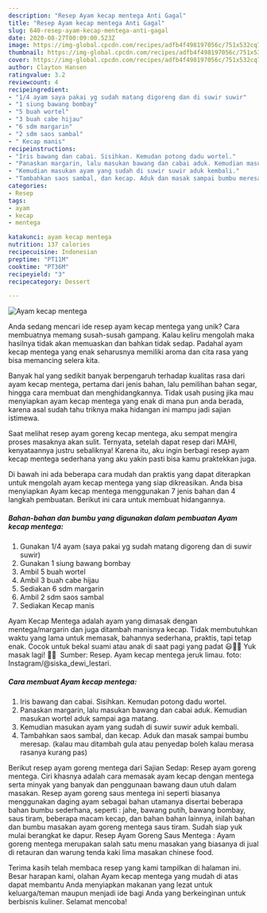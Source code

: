 ```yaml
---
description: "Resep Ayam kecap mentega Anti Gagal"
title: "Resep Ayam kecap mentega Anti Gagal"
slug: 640-resep-ayam-kecap-mentega-anti-gagal
date: 2020-08-27T00:09:00.523Z
image: https://img-global.cpcdn.com/recipes/adfb4f498197056c/751x532cq70/ayam-kecap-mentega-foto-resep-utama.jpg
thumbnail: https://img-global.cpcdn.com/recipes/adfb4f498197056c/751x532cq70/ayam-kecap-mentega-foto-resep-utama.jpg
cover: https://img-global.cpcdn.com/recipes/adfb4f498197056c/751x532cq70/ayam-kecap-mentega-foto-resep-utama.jpg
author: Clayton Hansen
ratingvalue: 3.2
reviewcount: 4
recipeingredient:
- "1/4 ayam saya pakai yg sudah matang digoreng dan di suwir suwir"
- "1 siung bawang bombay"
- "5 buah wortel"
- "3 buah cabe hijau"
- "6 sdm margarin"
- "2 sdm saos sambal"
- " Kecap manis"
recipeinstructions:
- "Iris bawang dan cabai. Sisihkan. Kemudan potong dadu wortel."
- "Panaskan margarin, lalu masukan bawang dan cabai aduk. Kemudian masukan wortel aduk sampai aga matang."
- "Kemudian masukan ayam yang sudah di suwir suwir aduk kembali."
- "Tambahkan saos sambal, dan kecap. Aduk dan masak sampai bumbu meresap. (kalau mau ditambah gula atau penyedap boleh kalau merasa rasanya kurang pas)"
categories:
- Resep
tags:
- ayam
- kecap
- mentega

katakunci: ayam kecap mentega 
nutrition: 137 calories
recipecuisine: Indonesian
preptime: "PT11M"
cooktime: "PT36M"
recipeyield: "3"
recipecategory: Dessert

---
```



![Ayam kecap mentega](https://img-global.cpcdn.com/recipes/adfb4f498197056c/751x532cq70/ayam-kecap-mentega-foto-resep-utama.jpg)

Anda sedang mencari ide resep ayam kecap mentega yang unik? Cara membuatnya memang susah-susah gampang. Kalau keliru mengolah maka hasilnya tidak akan memuaskan dan bahkan tidak sedap. Padahal ayam kecap mentega yang enak seharusnya memiliki aroma dan cita rasa yang bisa memancing selera kita.

Banyak hal yang sedikit banyak berpengaruh terhadap kualitas rasa dari ayam kecap mentega, pertama dari jenis bahan, lalu pemilihan bahan segar, hingga cara membuat dan menghidangkannya. Tidak usah pusing jika mau menyiapkan ayam kecap mentega yang enak di mana pun anda berada, karena asal sudah tahu triknya maka hidangan ini mampu jadi sajian istimewa.

Saat melihat resep ayam goreng kecap mentega, aku sempat mengira proses masaknya akan sulit. Ternyata, setelah dapat resep dari MAHI, kenyataannya justru sebaliknya! Karena itu, aku ingin berbagi resep ayam kecap mentega sederhana yang aku yakin pasti bisa kamu praktekkan juga.


Di bawah ini ada beberapa cara mudah dan praktis yang dapat diterapkan untuk mengolah ayam kecap mentega yang siap dikreasikan. Anda bisa menyiapkan Ayam kecap mentega menggunakan 7 jenis bahan dan 4 langkah pembuatan. Berikut ini cara untuk membuat hidangannya.

<!--inarticleads1-->

##### Bahan-bahan dan bumbu yang digunakan dalam pembuatan Ayam kecap mentega:

1. Gunakan 1/4 ayam (saya pakai yg sudah matang digoreng dan di suwir suwir)
1. Gunakan 1 siung bawang bombay
1. Ambil 5 buah wortel
1. Ambil 3 buah cabe hijau
1. Sediakan 6 sdm margarin
1. Ambil 2 sdm saos sambal
1. Sediakan  Kecap manis


Ayam Kecap Mentega adalah ayam yang dimasak dengan mentega/margarin dan juga ditambah manisnya kecap. Tidak membutuhkan waktu yang lama untuk memasak, bahannya sederhana, praktis, tapi tetap enak. Cocok untuk bekal suami atau anak di saat pagi yang padat 😃👍🏻 Yuk masak lagi! 👩‍🍳 ️ Sumber: Resep. Ayam kecap mentega jeruk limau. foto: Instagram/@siska_dewi_lestari. 

<!--inarticleads2-->

##### Cara membuat Ayam kecap mentega:

1. Iris bawang dan cabai. Sisihkan. Kemudan potong dadu wortel.
1. Panaskan margarin, lalu masukan bawang dan cabai aduk. Kemudian masukan wortel aduk sampai aga matang.
1. Kemudian masukan ayam yang sudah di suwir suwir aduk kembali.
1. Tambahkan saos sambal, dan kecap. Aduk dan masak sampai bumbu meresap. (kalau mau ditambah gula atau penyedap boleh kalau merasa rasanya kurang pas)


Berikut resep ayam goreng mentega dari Sajian Sedap: Resep ayam goreng mentega. Ciri khasnya adalah cara memasak ayam kecap dengan mentega serta minyak yang banyak dan penggunaan bawang daun utuh dalam masakan. Resep ayam goreng saus mentega ini seperti biasanya menggunakan daging ayam sebagai bahan utamanya disertai beberapa bahan bumbu sederhana, seperti : jahe, bawang putih, bawang bombay, saus tiram, beberapa macam kecap, dan bahan bahan lainnya, inilah bahan dan bumbu masakan ayam goreng mentega saus tiram. Sudah siap yuk mulai berangkat ke dapur. Resep Ayam Goreng Saus Mentega : Ayam goreng mentega merupakan salah satu menu masakan yang biasanya di jual di retauran dan warung tenda kaki lima masakan chinese food. 

Terima kasih telah membaca resep yang kami tampilkan di halaman ini. Besar harapan kami, olahan Ayam kecap mentega yang mudah di atas dapat membantu Anda menyiapkan makanan yang lezat untuk keluarga/teman maupun menjadi ide bagi Anda yang berkeinginan untuk berbisnis kuliner. Selamat mencoba!
